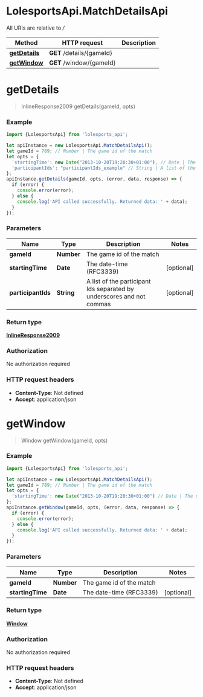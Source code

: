 # LolesportsApi.MatchDetailsApi

All URIs are relative to */*

Method | HTTP request | Description
------------- | ------------- | -------------
[**getDetails**](MatchDetailsApi.md#getDetails) | **GET** /details/{gameId} | 
[**getWindow**](MatchDetailsApi.md#getWindow) | **GET** /window/{gameId} | 

<a name="getDetails"></a>
# **getDetails**
> InlineResponse2009 getDetails(gameId, opts)



### Example
```javascript
import {LolesportsApi} from 'lolesports_api';

let apiInstance = new LolesportsApi.MatchDetailsApi();
let gameId = 789; // Number | The game id of the match 
let opts = { 
  'startingTime': new Date("2013-10-20T19:20:30+01:00"), // Date | The date-time (RFC3339) 
  'participantIds': "participantIds_example" // String | A list of the participant Ids separated by underscores and not commas 
};
apiInstance.getDetails(gameId, opts, (error, data, response) => {
  if (error) {
    console.error(error);
  } else {
    console.log('API called successfully. Returned data: ' + data);
  }
});
```

### Parameters

Name | Type | Description  | Notes
------------- | ------------- | ------------- | -------------
 **gameId** | **Number**| The game id of the match  | 
 **startingTime** | **Date**| The date-time (RFC3339)  | [optional] 
 **participantIds** | **String**| A list of the participant Ids separated by underscores and not commas  | [optional] 

### Return type

[**InlineResponse2009**](InlineResponse2009.md)

### Authorization

No authorization required

### HTTP request headers

 - **Content-Type**: Not defined
 - **Accept**: application/json

<a name="getWindow"></a>
# **getWindow**
> Window getWindow(gameId, opts)



### Example
```javascript
import {LolesportsApi} from 'lolesports_api';

let apiInstance = new LolesportsApi.MatchDetailsApi();
let gameId = 789; // Number | The game id of the match 
let opts = { 
  'startingTime': new Date("2013-10-20T19:20:30+01:00") // Date | The date-time (RFC3339) 
};
apiInstance.getWindow(gameId, opts, (error, data, response) => {
  if (error) {
    console.error(error);
  } else {
    console.log('API called successfully. Returned data: ' + data);
  }
});
```

### Parameters

Name | Type | Description  | Notes
------------- | ------------- | ------------- | -------------
 **gameId** | **Number**| The game id of the match  | 
 **startingTime** | **Date**| The date-time (RFC3339)  | [optional] 

### Return type

[**Window**](Window.md)

### Authorization

No authorization required

### HTTP request headers

 - **Content-Type**: Not defined
 - **Accept**: application/json

